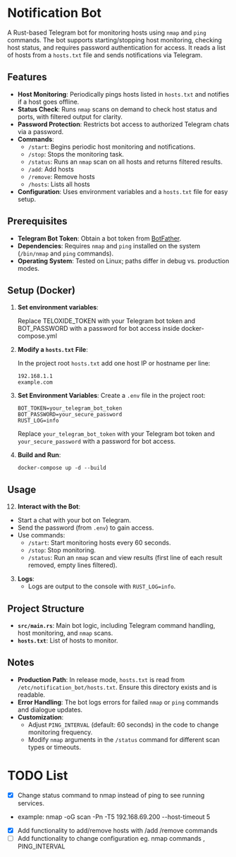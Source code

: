 # Notification Bot

A Rust-based Telegram bot for monitoring hosts using `nmap` and `ping` commands. The bot supports starting/stopping host monitoring, checking host status, and requires password authentication for access. It reads a list of hosts from a `hosts.txt` file and sends notifications via Telegram.

## Features
- **Host Monitoring**: Periodically pings hosts listed in `hosts.txt` and notifies if a host goes offline.
- **Status Check**: Runs `nmap` scans on demand to check host status and ports, with filtered output for clarity.
- **Password Protection**: Restricts bot access to authorized Telegram chats via a password.
- **Commands**:
  - `/start`: Begins periodic host monitoring and notifications.
  - `/stop`: Stops the monitoring task.
  - `/status`: Runs an `nmap` scan on all hosts and returns filtered results.
  - `/add`: Add hosts
  - `/remove`: Remove hosts
  - `/hosts`: Lists all hosts
- **Configuration**: Uses environment variables and a `hosts.txt` file for easy setup.

## Prerequisites
- **Telegram Bot Token**: Obtain a bot token from [BotFather](https://t.me/BotFather).
- **Dependencies**: Requires `nmap` and `ping` installed on the system (`/bin/nmap` and `ping` commands).
- **Operating System**: Tested on Linux; paths differ in debug vs. production modes.

## Setup (Docker)
1. **Set environment variables**:
   
   Replace TELOXIDE_TOKEN with your Telegram bot token and BOT_PASSWORD with a password for bot access inside docker-compose.yml
   
2. **Modify a `hosts.txt` File**:

   In the project root `hosts.txt` add one host IP or hostname per line:
   ```
   192.168.1.1
   example.com
   ```

3. **Set Environment Variables**:
   Create a `.env` file in the project root:
   ```plaintext
   BOT_TOKEN=your_telegram_bot_token
   BOT_PASSWORD=your_secure_password
   RUST_LOG=info
   ```
   Replace `your_telegram_bot_token` with your Telegram bot token and `your_secure_password` with a password for bot access.

4. **Build and Run**:
   ```
   docker-compose up -d --build
   ```




## Usage

12. **Interact with the Bot**:
   - Start a chat with your bot on Telegram.
   - Send the password (from `.env`) to gain access.
   - Use commands:
     - `/start`: Start monitoring hosts every 60 seconds.
     - `/stop`: Stop monitoring.
     - `/status`: Run an `nmap` scan and view results (first line of each result removed, empty lines filtered).

3. **Logs**:
   - Logs are output to the console with `RUST_LOG=info`.

## Project Structure
- **`src/main.rs`**: Main bot logic, including Telegram command handling, host monitoring, and `nmap` scans.
- **`hosts.txt`**: List of hosts to monitor.

## Notes
- **Production Path**: In release mode, `hosts.txt` is read from `/etc/notification_bot/hosts.txt`. Ensure this directory exists and is readable.
- **Error Handling**: The bot logs errors for failed `nmap` or `ping` commands and dialogue updates.
- **Customization**:
  - Adjust `PING_INTERVAL` (default: 60 seconds) in the code to change monitoring frequency.
  - Modify `nmap` arguments in the `/status` command for different scan types or timeouts.

# TODO List
- [x] Change status command to nmap instead of ping to see running services.
- example: nmap -oG scan -Pn -T5 192.168.69.200 --host-timeout 5

- [X] Add functionality to add/remove hosts with /add /remove commands
- [ ] Add functionality to change configuration eg. nmap commands , PING_INTERVAL